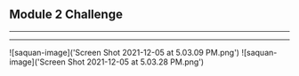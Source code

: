 
## Module 2 Challenge
---

---
![saquan-image]('Screen Shot 2021-12-05 at 5.03.09 PM.png')
![saquan-image]('Screen Shot 2021-12-05 at 5.03.28 PM.png')
